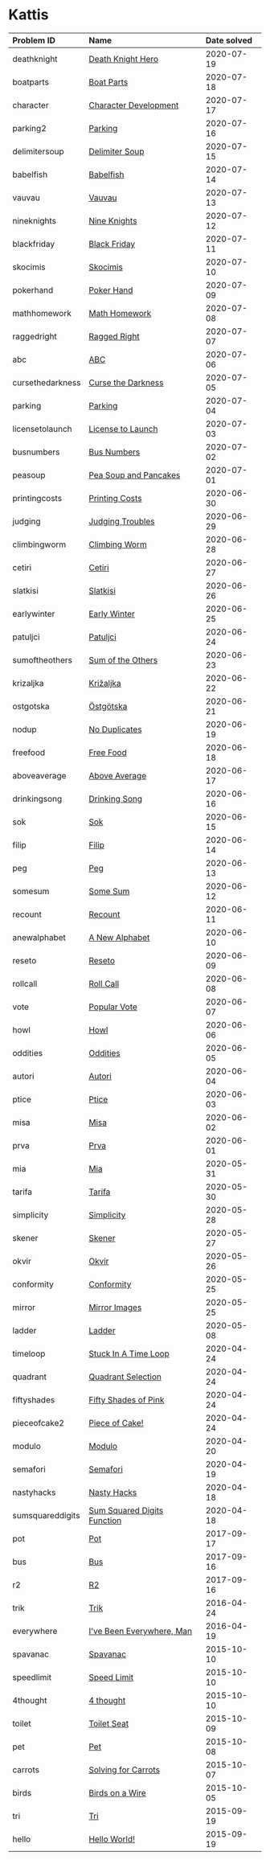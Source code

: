# Kattis

| Problem ID       | Name                                                                             | Date solved |
| :--------------- | :------------------------------------------------------------------------------- | :---------- |
| deathknight      | [Death Knight Hero](https://open.kattis.com/problems/deathknight)                | 2020-07-19  |
| boatparts        | [Boat Parts](https://open.kattis.com/problems/boatparts)                         | 2020-07-18  |
| character        | [Character Development](https://open.kattis.com/problems/character)              | 2020-07-17  |
| parking2         | [Parking](https://open.kattis.com/problems/parking2)                             | 2020-07-16  |
| delimitersoup    | [Delimiter Soup](https://open.kattis.com/problems/delimitersoup)                 | 2020-07-15  |
| babelfish        | [Babelfish](https://open.kattis.com/problems/babelfish)                          | 2020-07-14  |
| vauvau           | [Vauvau](https://open.kattis.com/problems/vauvau)                                | 2020-07-13  |
| nineknights      | [Nine Knights](https://open.kattis.com/problems/nineknights)                     | 2020-07-12  |
| blackfriday      | [Black Friday](https://open.kattis.com/problems/blackfriday)                     | 2020-07-11  |
| skocimis         | [Skocimis](https://open.kattis.com/problems/skocimis)                            | 2020-07-10  |
| pokerhand        | [Poker Hand](https://open.kattis.com/problems/pokerhand)                         | 2020-07-09  |
| mathhomework     | [Math Homework](https://open.kattis.com/problems/mathhomework)                   | 2020-07-08  |
| raggedright      | [Ragged Right](https://open.kattis.com/problems/raggedright)                     | 2020-07-07  |
| abc              | [ABC](https://open.kattis.com/problems/abc)                                      | 2020-07-06  |
| cursethedarkness | [Curse the Darkness](https://open.kattis.com/problems/cursethedarkness)          | 2020-07-05  |
| parking          | [Parking](https://open.kattis.com/problems/parking)                              | 2020-07-04  |
| licensetolaunch  | [License to Launch](https://open.kattis.com/problems/licensetolaunch)            | 2020-07-03  |
| busnumbers       | [Bus Numbers](https://open.kattis.com/problems/busnumbers)                       | 2020-07-02  |
| peasoup          | [Pea Soup and Pancakes](https://open.kattis.com/problems/peasoup)                | 2020-07-01  |
| printingcosts    | [Printing Costs](https://open.kattis.com/problems/printingcosts)                 | 2020-06-30  |
| judging          | [Judging Troubles](https://open.kattis.com/problems/judging)                     | 2020-06-29  |
| climbingworm     | [Climbing Worm](https://open.kattis.com/problems/climbingworm)                   | 2020-06-28  |
| cetiri           | [Cetiri](https://open.kattis.com/problems/cetiri)                                | 2020-06-27  |
| slatkisi         | [Slatkisi](https://open.kattis.com/problems/slatkisi)                            | 2020-06-26  |
| earlywinter      | [Early Winter](https://open.kattis.com/problems/earlywinter)                     | 2020-06-25  |
| patuljci         | [Patuljci](https://open.kattis.com/problems/patuljci)                            | 2020-06-24  |
| sumoftheothers   | [Sum of the Others](https://open.kattis.com/problems/sumoftheothers)             | 2020-06-23  |
| krizaljka        | [Križaljka](https://open.kattis.com/problems/krizaljka)                          | 2020-06-22  |
| ostgotska        | [Östgötska](https://open.kattis.com/problems/ostgotska)                          | 2020-06-21  |
| nodup            | [No Duplicates](https://open.kattis.com/problems/nodup)                          | 2020-06-19  |
| freefood         | [Free Food](https://open.kattis.com/problems/freefood)                           | 2020-06-18  |
| aboveaverage     | [Above Average](https://open.kattis.com/problems/aboveaverage)                   | 2020-06-17  |
| drinkingsong     | [Drinking Song](https://open.kattis.com/problems/drinkingsong)                   | 2020-06-16  |
| sok              | [Sok](https://open.kattis.com/problems/sok)                                      | 2020-06-15  |
| filip            | [Filip](https://open.kattis.com/problems/filip)                                  | 2020-06-14  |
| peg              | [Peg](https://open.kattis.com/problems/peg)                                      | 2020-06-13  |
| somesum          | [Some Sum](https://open.kattis.com/problems/somesum)                             | 2020-06-12  |
| recount          | [Recount](https://open.kattis.com/problems/recount)                              | 2020-06-11  |
| anewalphabet     | [A New Alphabet](https://open.kattis.com/problems/anewalphabet)                  | 2020-06-10  |
| reseto           | [Reseto](https://open.kattis.com/problems/reseto)                                | 2020-06-09  |
| rollcall         | [Roll Call](https://open.kattis.com/problems/rollcall)                           | 2020-06-08  |
| vote             | [Popular Vote](https://open.kattis.com/problems/vote)                            | 2020-06-07  |
| howl             | [Howl](https://open.kattis.com/problems/howl)                                    | 2020-06-06  |
| oddities         | [Oddities](https://open.kattis.com/problems/oddities)                            | 2020-06-05  |
| autori           | [Autori](https://open.kattis.com/problems/autori)                                | 2020-06-04  |
| ptice            | [Ptice](https://open.kattis.com/problems/ptice)                                  | 2020-06-03  |
| misa             | [Misa](https://open.kattis.com/problems/misa)                                    | 2020-06-02  |
| prva             | [Prva](https://open.kattis.com/problems/prva)                                    | 2020-06-01  |
| mia              | [Mia](https://open.kattis.com/problems/mia)                                      | 2020-05-31  |
| tarifa           | [Tarifa](https://open.kattis.com/problems/tarifa)                                | 2020-05-30  |
| simplicity       | [Simplicity](https://open.kattis.com/problems/simplicity)                        | 2020-05-28  |
| skener           | [Skener](https://open.kattis.com/problems/skener)                                | 2020-05-27  |
| okvir            | [Okvir](https://open.kattis.com/problems/okvir)                                  | 2020-05-26  |
| conformity       | [Conformity](https://open.kattis.com/problems/conformity)                        | 2020-05-25  |
| mirror           | [Mirror Images](https://open.kattis.com/problems/mirror)                         | 2020-05-25  |
| ladder           | [Ladder](https://open.kattis.com/problems/ladder)                                | 2020-05-08  |
| timeloop         | [Stuck In A Time Loop](https://open.kattis.com/problems/timeloop)                | 2020-04-24  |
| quadrant         | [Quadrant Selection](https://open.kattis.com/problems/quadrant)                  | 2020-04-24  |
| fiftyshades      | [Fifty Shades of Pink](https://open.kattis.com/problems/fiftyshades)             | 2020-04-24  |
| pieceofcake2     | [Piece of Cake!](https://open.kattis.com/problems/pieceofcake2)                  | 2020-04-24  |
| modulo           | [Modulo](https://open.kattis.com/problems/modulo)                                | 2020-04-20  |
| semafori         | [Semafori](https://open.kattis.com/problems/semafori)                            | 2020-04-19  |
| nastyhacks       | [Nasty Hacks](https://open.kattis.com/problems/nastyhacks)                       | 2020-04-18  |
| sumsquareddigits | [Sum Squared Digits Function](https://open.kattis.com/problems/sumsquareddigits) | 2020-04-18  |
| pot              | [Pot](https://open.kattis.com/problems/pot)                                      | 2017-09-17  |
| bus              | [Bus](https://open.kattis.com/problems/bus)                                      | 2017-09-16  |
| r2               | [R2](https://open.kattis.com/problems/r2)                                        | 2017-09-16  |
| trik             | [Trik](https://open.kattis.com/problems/trik)                                    | 2016-04-24  |
| everywhere       | [I've Been Everywhere, Man](https://open.kattis.com/problems/everywhere)         | 2016-04-19  |
| spavanac         | [Spavanac](https://open.kattis.com/problems/spavanac)                            | 2015-10-10  |
| speedlimit       | [Speed Limit](https://open.kattis.com/problems/speedlimit)                       | 2015-10-10  |
| 4thought         | [4 thought](https://open.kattis.com/problems/4thought)                           | 2015-10-10  |
| toilet           | [Toilet Seat](https://open.kattis.com/problems/toilet)                           | 2015-10-09  |
| pet              | [Pet](https://open.kattis.com/problems/pet)                                      | 2015-10-08  |
| carrots          | [Solving for Carrots](https://open.kattis.com/problems/carrots)                  | 2015-10-07  |
| birds            | [Birds on a Wire](https://open.kattis.com/problems/birds)                        | 2015-10-05  |
| tri              | [Tri](https://open.kattis.com/problems/tri)                                      | 2015-09-19  |
| hello            | [Hello World!](https://open.kattis.com/problems/hello)                           | 2015-09-19  |

